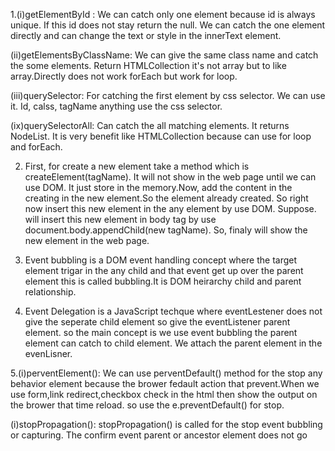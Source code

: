 1.(i)getElementById : We can catch only one element because id is always unique. If this id does not stay return the null. We can catch the one element directly and can change the text or style in the innerText element.

(ii)getElementsByClassName: We can give the same class name and catch the some elements. Return HTMLCollection it's not array but to like array.Directly does not work forEach but work for loop.

(iii)querySelector: For catching the first element by css selector. We can use it. Id, calss, tagName anything use the css selector.

(ix)querySelectorAll: Can catch the all matching elements. It returns NodeList. It is very benefit like HTMLCollection because can use for loop and forEach.

2. First, for create a new element take a method which is createElement(tagName). It will not show in the web page until we can use DOM. It just store in the memory.Now, add the content in the creating in the new element.So the element already created. So right now insert this new element in the any element by use DOM. Suppose. will insert this new element in body tag by use document.body.appendChild(new tagName). So, finaly will show the new element in the web page.
   
3. Event bubbling is a DOM event handling concept where the target element trigar in the any child and that event get up over the parent element this is called bubbling.It is DOM heirarchy child and parent relationship.
   
4. Event Delegation is a JavaScript techque where eventLestener does not give the seperate child element so give the eventListener parent element. so the main concept is we use event bubbling the parent element can catch to child element. We attach the parent element in the evenLisner.
 
5.(i)perventElement(): We can use perventDefault() method for the stop any behavior element because the brower fedault action that prevent.When we use form,link redirect,checkbox check in the html then show the output on the brower that time reload. so use the e.preventDefault() for stop.

(i)stopPropagation(): stopPropagation() is called for the stop event bubbling or capturing. The confirm event parent or ancestor element does not go
